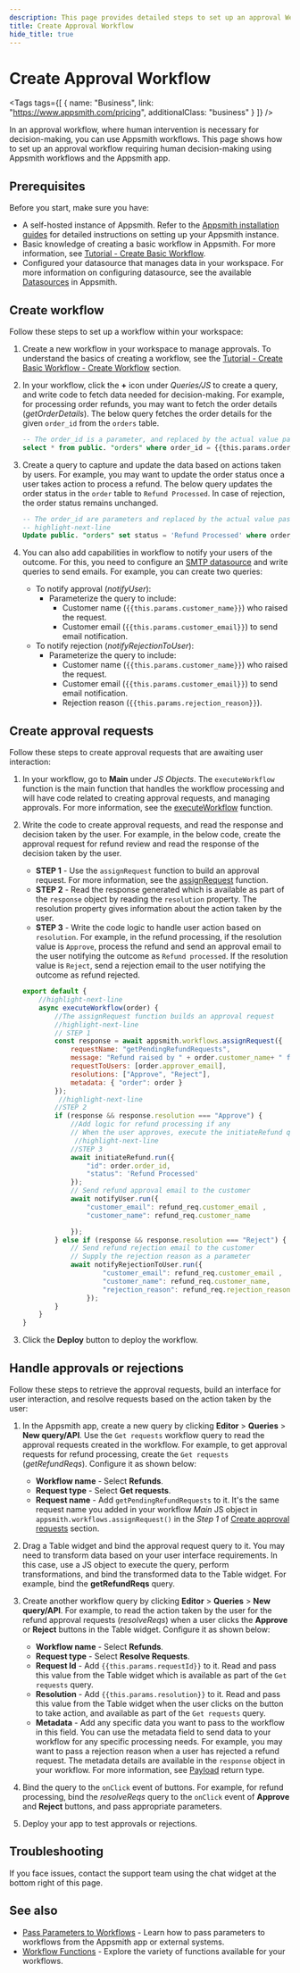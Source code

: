 ```yaml
---
description: This page provides detailed steps to set up an approval Webhook workflow on Appsmith.
title: Create Approval Workflow
hide_title: true
---
```

<!-- vale off -->

<div className="tag-wrapper">
 <h1>Create Approval Workflow</h1>

<Tags
tags={[
{ name: "Business", link: "https://www.appsmith.com/pricing", additionalClass: "business" }
]}
/>

</div>

<!-- vale on -->

In an approval workflow, where human intervention is necessary for decision-making, you can use Appsmith workflows. This page shows how to set up an approval workflow requiring human decision-making using Appsmith workflows and the Appsmith app.

<ZoomImage
  src="/img/appsmith-workflow-overview.png" 
  alt="Human-in-the-Loop Approval Workflow"
  caption="Human Intervention in an Approval Workflow"
/> 


## Prerequisites

Before you start, make sure you have:

* A self-hosted instance of Appsmith. Refer to the [Appsmith installation guides](/getting-started/setup/installation-guides) for detailed instructions on setting up your Appsmith instance.
* Basic knowledge of creating a basic workflow in Appsmith. For more information, see [Tutorial - Create Basic Workflow](/workflows/tutorials/create-workflow).
* Configured your datasource that manages data in your workspace. For more information on configuring datasource, see the available [Datasources](/connect-data/reference) in Appsmith.

## Create workflow

Follow these steps to set up a workflow within your workspace: 

1. Create a new workflow in your workspace to manage approvals. To understand the basics of creating a workflow, see the [Tutorial - Create Basic Workflow - Create Workflow](/workflows/tutorials/create-workflow#create-workflow) section.

2. In your workflow, click the **+** icon under _Queries/JS_ to create a query, and write code to fetch data needed for decision-making. For example, for processing order refunds, you may want to fetch the order details (_getOrderDetails_). The below query fetches the order details for the given `order_id` from the `orders` table.

    ```sql
    -- The order_id is a parameter, and replaced by the actual value passed by the application
    select * from public. "orders" where order_id = {{this.params.order_id}};
    ``` 
3. Create a query to capture and update the data based on actions taken by users. For example, you may want to update the order status once a user takes action to process a refund. The below query updates the order status in the `order` table to `Refund Processed`. In case of rejection, the order status remains unchanged.

    ```sql
    -- The order_id are parameters and replaced by the actual value passed by the application
    -- highlight-next-line
    Update public. "orders" set status = 'Refund Processed' where order_id = {{this.params.order_id}};
    ```
4. You can also add capabilities in workflow to notify your users of the outcome. For this, you need to configure an [SMTP datasource](/connect-data/reference/using-smtp) and write queries to send emails. For example, you can create two queries:
    *  To notify approval (_notifyUser_):
        * Parameterize the query to include:
            * Customer name (`{{this.params.customer_name}}`) who raised the request.
            * Customer email (`{{this.params.customer_email}}`) to send email notification. 
    * To notify rejection (_notifyRejectionToUser_):
        * Parameterize the query to include:
            * Customer name (`{{this.params.customer_name}}`) who raised the request.
            * Customer email (`{{this.params.customer_email}}`) to send email notification.
            * Rejection reason (`{{this.params.rejection_reason}}`).

## Create approval requests

Follow these steps to create approval requests that are awaiting user interaction: 

1. In your workflow, go to **Main** under _JS Objects_. The `executeWorkflow` function is the main function that handles the workflow processing and will have code related to creating approval requests, and managing approvals. For more information, see the [executeWorkflow](/workflows/reference/workflow-functions#executeworkflow) function. 

2. Write the code to create approval requests, and read the response and decision taken by the user. For example, in the below code, create the approval request for refund review and read the response of the decision taken by the user.
    * **STEP 1** - Use the `assignRequest` function to build an approval request. For more information, see the [assignRequest](/workflows/reference/workflow-functions#assign-request) function. 
    * **STEP 2** - Read the response generated which is available as part of the `response` object by reading the `resolution` property. The resolution property gives information about the action taken by the user.
    * **STEP 3** - Write the code logic to handle user action based on `resolution`. For example, in the refund processing, if the resolution value is `Approve`, process the refund and send an approval email to the user notifying the outcome as `Refund processed`. If the resolution value is `Reject`, send a rejection email to the user notifying the outcome as refund rejected.

    ```javascript
    export default {
        //highlight-next-line
        async executeWorkflow(order) {
            //The assignRequest function builds an approval request
            //highlight-next-line
            // STEP 1
            const response = await appsmith.workflows.assignRequest({
                requestName: "getPendingRefundRequests", 
                message: "Refund raised by " + order.customer_name+ " for amount " + order.amount, 
                requestToUsers: [order.approver_email], 
                resolutions: ["Approve", "Reject"],
                metadata: { "order": order } 
            });
             //highlight-next-line
            //STEP 2
            if (response && response.resolution === "Approve") {
                //Add logic for refund processing if any
                // When the user approves, execute the initiateRefund query 
                 //highlight-next-line
                //STEP 3
                await initiateRefund.run({
                    "id": order.order_id,
                    "status": 'Refund Processed'
                });
                // Send refund approval email to the customer 
                await notifyUser.run({
                    "customer_email": refund_req.customer_email ,
                    "customer_name": refund_req.customer_name

                });
            } else if (response && response.resolution === "Reject") {
                // Send refund rejection email to the customer 
                // Supply the rejection reason as a parameter
                await notifyRejectionToUser.run({
                        "customer_email": refund_req.customer_email ,
                        "customer_name": refund_req.customer_name,
                        "rejection_reason": refund_req.rejection_reason
                    });
            }
        }
    }          
    ```
    
3. Click the **Deploy** button to deploy the workflow.

## Handle approvals or rejections

Follow these steps to retrieve the approval requests, build an interface for user interaction, and resolve requests based on the action taken by the user:

1. In the Appsmith app, create a new query by clicking **Editor** > **Queries** > **New query/API**. Use the `Get requests` workflow query to read the approval requests created in the workflow. For example, to get approval requests for refund processing, create the `Get requests` (_getRefundReqs_). Configure it as shown below:
    * **Workflow name** - Select **Refunds**.
    * **Request type** - Select **Get requests**.
    * **Request name** - Add `getPendingRefundRequests` to it. It's the same request name you added in your workflow _Main_ JS object in `appsmith.workflows.assignRequest()` in the _Step 1_ of [Create approval requests](#create-approval-requests) section.

2. Drag a Table widget and bind the approval request query to it. You may need to transform data based on your user interface requirements. In this case, use a JS object to execute the query, perform transformations, and bind the transformed data to the Table widget. For example, bind the **getRefundReqs** query. 

3. Create another workflow query by clicking **Editor** > **Queries** > **New query/API**. For example, to read the action taken by the user for the refund approval requests (_resolveReqs_) when a user clicks the **Approve** or **Reject** buttons in the Table widget. Configure it as shown below:
    * **Workflow name** - Select **Refunds**.
    * **Request type** - Select **Resolve Requests**.
    * **Request Id** - Add `{{this.params.requestId}}` to it. Read and pass this value from the Table widget which is available as part of the `Get requests` query.
    * **Resolution** - Add `{{this.params.resolution}}` to it. Read and pass this value from the Table widget when the user clicks on the button to take action, and available as part of the `Get requests` query.
    * **Metadata** - Add any specific data you want to pass to the workflow in this field. You can use the metadata field to send data to your workflow for any specific processing needs. For example, you may want to pass a rejection reason when a user has rejected a refund request. The metadata details are available in the `response` object in your workflow. For more information, see [Payload](/workflows/reference/workflow-functions#payload-json) return type.

4. Bind the query to the `onClick` event of buttons. For example, for refund processing, bind the _resolveReqs_ query to the `onClick` event of **Approve** and **Reject** buttons, and pass appropriate parameters. 

5. Deploy your app to test approvals or rejections.

## Troubleshooting

If you face issues, contact the support team using the chat widget at the bottom right of this page.

## See also

* [Pass Parameters to Workflows](/workflows/reference/pass-parameters-to-workflows) - Learn how to pass parameters to workflows from the Appsmith app or external systems.
* [Workflow Functions](/workflows/reference/workflow-functions) - Explore the variety of functions available for your workflows.

